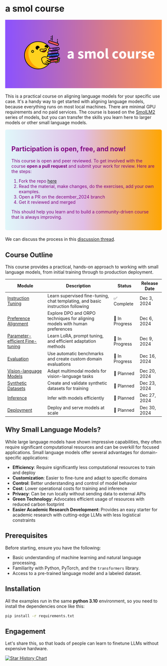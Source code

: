 # a smol course

![smolcourse image](./banner.png)

This is a practical course on aligning language models for your specific use case. It's a handy way to get started with aligning language models, because everything runs on most local machines. There are minimal GPU requirements and no paid services. The course is based on the [SmolLM2](https://github.com/huggingface/smollm/tree/main) series of models, but you can transfer the skills you learn here to larger models or other small language models.

<div style="background: linear-gradient(to right, #e0f7fa, #e1bee7, orange); padding: 20px; border-radius: 5px; margin-bottom: 20px; color: purple;">
    <h2>Participation is open, free, and now!</h2>
    <p>This course is open and peer reviewed. To get involved with the course <strong>open a pull request</strong> and submit your work for review. Here are the steps:</p>
    <ol>
        <li>Fork the repo <a href="https://github.com/huggingface/smol-course/fork">here</a></li>
        <li>Read the material, make changes, do the exercises, add your own examples.</li>
        <li>Open a PR on the december_2024 branch</li>
        <li>Get it reviewed and merged</li>
    </ol>
    <p>This should help you learn and to build a community-driven course that is always improving.</p>
</div>

We can discuss the process in this [discussion thread](https://github.com/huggingface/smol-course/discussions/2#discussion-7602932).

## Course Outline

This course provides a practical, hands-on approach to working with small language models, from initial training through to production deployment.

| Module | Description | Status | Release Date |
|--------|-------------|---------|--------------|
| [Instruction Tuning](./1_instruction_tuning) | Learn supervised fine-tuning, chat templating, and basic instruction following | ✅ Complete | Dec 3, 2024 |
| [Preference Alignment](./2_preference_alignment) | Explore DPO and ORPO techniques for aligning models with human preferences | 🚧 In Progress  | Dec 6, 2024 |
| [Parameter-efficient Fine-tuning](./3_parameter_efficient_finetuning) | Learn LoRA, prompt tuning, and efficient adaptation methods | 🚧 In Progress | Dec 9, 2024 |
| [Evaluation](./4_evaluation) | Use automatic benchmarks and create custom domain evaluations | 🚧 In Progress | Dec 16, 2024 |
| [Vision-language Models](./5_vision_language_models) | Adapt multimodal models for vision-language tasks | 📝 Planned | Dec 20, 2024 |
| [Synthetic Datasets](./6_synthetic_datasets) | Create and validate synthetic datasets for training | 📝 Planned | Dec 23, 2024 |
| [Inference](./7_inference) | Infer with models efficiently | 📝 Planned | Dec 27, 2024 |
| [Deployment](./8_deplyment) | Deploy and serve models at scale | 📝 Planned | Dec 30, 2024 |

## Why Small Language Models?

While large language models have shown impressive capabilities, they often require significant computational resources and can be overkill for focused applications. Small language models offer several advantages for domain-specific applications:

- **Efficiency**: Require significantly less computational resources to train and deploy
- **Customization**: Easier to fine-tune and adapt to specific domains
- **Control**: Better understanding and control of model behavior
- **Cost**: Lower operational costs for training and inference
- **Privacy**: Can be run locally without sending data to external APIs
- **Green Technology**: Advocates efficient usage of resources with reduced carbon footprint
- **Easier Academic Research Development**: Provides an easy starter for academic research with cutting-edge LLMs with less logistical constraints

## Prerequisites

Before starting, ensure you have the following:
- Basic understanding of machine learning and natural language processing.
- Familiarity with Python, PyTorch, and the `transformers` library.
- Access to a pre-trained language model and a labeled dataset.

## Installation

All the examples run in the same **python 3.10** environment, so you need to install the dependencies once like this:

```bash
pip install -r requirements.txt
```

## Engagement

Let's share this, so that loads of people can learn to finetune LLMs without expensive hardware.

[![Star History Chart](https://api.star-history.com/svg?repos=huggingface/smol-course&type=Date)](https://star-history.com/#huggingface/smol-course&Date)
